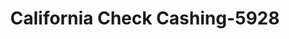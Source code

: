 ---
f_zip-code: 95205
f_state-code: CA
title: California Check Cashing-5928
f_phone: 209-941-2274
f_city-only: Stockton
f_address: 678 North Wilson Way Suite 39 Stockton
f_location-unique-id: '5928'
slug: california-check-cashing-5928
updated-on: '2024-05-30T13:46:58.046Z'
created-on: '2024-05-30T13:36:59.803Z'
published-on: '2024-05-30T13:54:32.469Z'
f_city-state: cms/city/stockton-ca.md
f_company: cms/company/california-check-cashing.md
f_state: cms/state/california.md
layout: '[payday-loan].html'
tags: payday-loan
---
